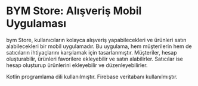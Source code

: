 # BYM Store: Alışveriş Mobil Uygulaması

bym Store, kullanıcıların kolayca alışveriş yapabilecekleri ve ürünleri satın alabilecekleri bir mobil uygulamadır. 
Bu uygulama, hem müşterilerin hem de satıcıların ihtiyaçlarını karşılamak için tasarlanmıştır. 
Müşteriler, hesap oluşturabilir, ürünleri favorilere ekleyebilir ve satın alabilirler. 
Satıcılar ise hesap oluşturup ürünlerini ekleyebilir ve düzenleyebilirler.

Kotlin programlama dili kullanılmıştır.
Firebase veritabanı kullanılmıştır.
